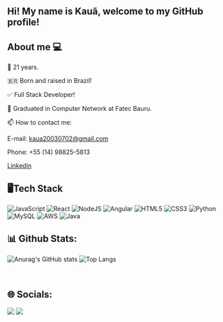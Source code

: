 ## Hi! My name is Kauã, welcome to my GitHub profile!

## About me 💻
🌱 21 years.

🇧🇷 Born and raised in Brazil!

✅ Full Stack Developer!

📖 Graduated in Computer Network at Fatec Bauru.

📫 How to contact me:

E-mail: kaua20030702@gmail.com

Phone: +55 (14) 98825-5813

<a href="https://www.linkedin.com/in/kau%C3%A3-santos-a1a40322b/">Linkedin</a>

## 🖥Tech Stack
![JavaScript](https://img.shields.io/badge/javascript-%23323330.svg?style=for-the-badge&logo=javascript&logoColor=%23F7DF1E)
![React](https://img.shields.io/badge/react-%2320232a.svg?style=for-the-badge&logo=react&logoColor=%2361DAFB)
![NodeJS](https://img.shields.io/badge/node.js-6DA55F?style=for-the-badge&logo=node.js&logoColor=white)
![Angular](https://img.shields.io/badge/angular-%23DD0031.svg?style=for-the-badge&logo=angular&logoColor=white)
![HTML5](https://img.shields.io/badge/html5-%23E34F26.svg?style=for-the-badge&logo=html5&logoColor=white)
![CSS3](https://img.shields.io/badge/css3-%231572B6.svg?style=for-the-badge&logo=css3&logoColor=white)
![Python](https://img.shields.io/badge/python-3670A0?style=for-the-badge&logo=python&logoColor=ffdd54)
![MySQL](https://img.shields.io/badge/mysql-4479A1.svg?style=for-the-badge&logo=mysql&logoColor=white)
![AWS](https://img.shields.io/badge/AWS-%23FF9900.svg?style=for-the-badge&logo=amazon-aws&logoColor=white)
![Java](https://img.shields.io/badge/java-%23ED8B00.svg?style=for-the-badge&logo=openjdk&logoColor=white)




## 📊 Github Stats:

![Anurag's GitHub stats](https://github-readme-stats.vercel.app/api?username=KauaSantos702&theme=midnight-purple&show_icons=true) ![Top Langs](https://github-readme-stats.vercel.app/api/top-langs/?username=KauaSantos702&layout=compact&langs_count=28&theme=midnight-purple&show_icons=true) 

<div style="display: inline_block"><br>
</div>

## 🌐 Socials:
<div> 
  <a href="https://www.linkedin.com/in/kau%C3%A3-santos-a1a40322b/"><img src="https://img.shields.io/badge/-LinkedIn-%230077B5?style=for-the-badge&logo=linkedin&logoColor=white" target="_blank"></a> 
    <a href="https://instagram.com/kauapenas_" target="_blank"><img src="https://img.shields.io/badge/-Instagram-%23E4405F?style=for-the-badge&logo=instagram&logoColor=white" target="_blank"></a>
</div>
